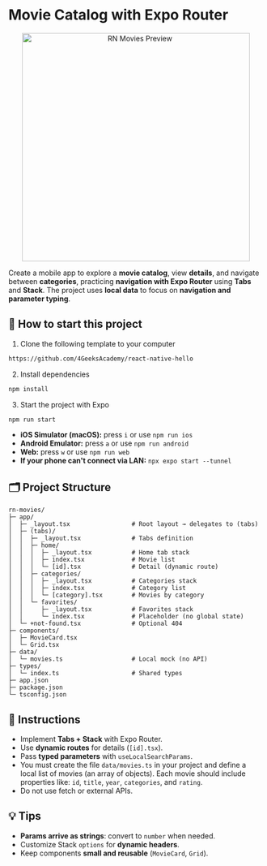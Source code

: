 <!-- hide -->
# Movie Catalog with Expo Router
<!-- endhide -->

<p align="center">
    <img height="450" src="https://raw.githubusercontent.com/4GeeksAcademy/react-native-hello/main/assets/4geeks.png" alt="RN Movies Preview" />
</p>

Create a mobile app to explore a **movie catalog**, view **details**, and navigate between **categories**, practicing **navigation with Expo Router** using **Tabs** and **Stack**. The project uses **local data** to focus on **navigation and parameter typing**.

<onlyfor saas="false" withBanner="false">
    
## 🌱 How to start this project

1. Clone the following template to your computer

```bash
https://github.com/4GeeksAcademy/react-native-hello
```

2. Install dependencies

```bash
npm install
```

3. Start the project with Expo

```bash
npm run start
```

- **iOS Simulator (macOS):** press `i` or use `npm run ios`
- **Android Emulator:** press `a` or use `npm run android`
- **Web:** press `w` or use `npm run web`
- **If your phone can't connect via LAN:** `npx expo start --tunnel`

</onlyfor>


## 🗂️ Project Structure

```
rn-movies/
├─ app/
│  ├─ _layout.tsx                 # Root layout → delegates to (tabs)
│  ├─ (tabs)/
│  │  ├─ _layout.tsx              # Tabs definition
│  │  ├─ home/
│  │  │  ├─ _layout.tsx           # Home tab stack
│  │  │  ├─ index.tsx             # Movie list
│  │  │  └─ [id].tsx              # Detail (dynamic route)
│  │  ├─ categories/
│  │  │  ├─ _layout.tsx           # Categories stack
│  │  │  ├─ index.tsx             # Category list
│  │  │  └─ [category].tsx        # Movies by category
│  │  └─ favorites/
│  │     ├─ _layout.tsx           # Favorites stack
│  │     └─ index.tsx             # Placeholder (no global state)
│  └─ +not-found.tsx              # Optional 404
├─ components/
│  ├─ MovieCard.tsx
│  └─ Grid.tsx
├─ data/
│  └─ movies.ts                   # Local mock (no API)
├─ types/
│  └─ index.ts                    # Shared types
├─ app.json
├─ package.json
└─ tsconfig.json
```


## 📝 Instructions
- Implement **Tabs + Stack** with Expo Router.
- Use **dynamic routes** for details (`[id].tsx`).
- Pass **typed parameters** with `useLocalSearchParams`.
- You must create the file `data/movies.ts` in your project and define a local list of movies (an array of objects). Each movie should include properties like: `id`, `title`, `year`, `categories`, and `rating`.
- Do not use fetch or external APIs.


## 💡 Tips
- **Params arrive as strings**: convert to `number` when needed.
- Customize Stack `options` for **dynamic headers**.
- Keep components **small and reusable** (`MovieCard`, `Grid`).

